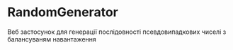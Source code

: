 # RandomGenerator
Веб застосунок для генерації послідовності псевдовипадкових чиселі з балансуваням навантаження
